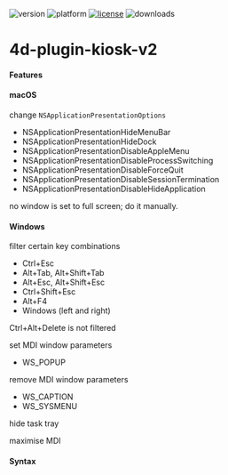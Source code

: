 ![version](https://img.shields.io/badge/version-18%2B-EB8E5F)
![platform](https://img.shields.io/static/v1?label=platform&message=mac-intel%20|%20mac-arm%20|%20win-64&color=blue)
[![license](https://img.shields.io/github/license/miyako/4d-plugin-kiosk-v2)](LICENSE)
![downloads](https://img.shields.io/github/downloads/miyako/4d-plugin-kiosk-v2/total)

# 4d-plugin-kiosk-v2

#### Features

#### macOS

change `NSApplicationPresentationOptions`

* NSApplicationPresentationHideMenuBar
* NSApplicationPresentationHideDock
* NSApplicationPresentationDisableAppleMenu
* NSApplicationPresentationDisableProcessSwitching
* NSApplicationPresentationDisableForceQuit
* NSApplicationPresentationDisableSessionTermination
* NSApplicationPresentationDisableHideApplication

no window is set to full screen; do it manually.

#### Windows

filter certain key combinations

* Ctrl+Esc
* Alt+Tab, Alt+Shift+Tab
* Alt+Esc, Alt+Shift+Esc
* Ctrl+Shift+Esc
* Alt+F4
* Windows (left and right)

Ctrl+Alt+Delete is not filtered

set MDI window parameters

* WS_POPUP

remove MDI window parameters

* WS_CAPTION
* WS_SYSMENU

hide task tray

maximise MDI

#### Syntax

```4d

```
